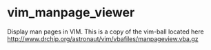 vim_manpage_viewer
==================

Display man pages in VIM. This is a copy of the vim-ball located here http://www.drchip.org/astronaut/vim/vbafiles/manpageview.vba.gz
